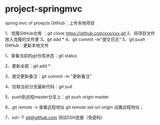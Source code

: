 # project-springmvc
spring mvc of  proejcts
GitHub：上传本地项目

1、克隆GitHub仓库 ：git clone https://github.com/xxx/xxx.git
2、将项目文件放入克隆的文件里
3、git add *
4、git commit -m"提交日志"
5、git push
GitHub：更新本地文件

1、查看当前的git仓库状态：git status

2、更新全部：git add *  

3、提交更新备注：git commit -m "更新备注"

4、拉取当前分支最新代码：git pull

5、push到远程master分支上：git push origin master

6、git remote -v  查看远程地址   git remote set-url origin 设置远程地址；

7、ssh -T git@github.com 测试SSH连接（免密码）

